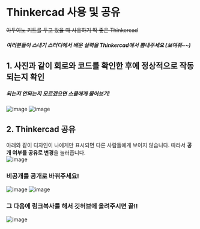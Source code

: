 # Thinkercad 사용 및 공유

~~아두이노 키트를 두고 왔을 때 사용하기 딱 좋은 Thinkercad~~ 
##### 여러분들이 스내기 스터디에서 배운 실력을 Thinkercad에서 뽐내주세요 (보여줘~~)

## 1. 사진과 같이 회로와 코드를 확인한 후에 정상적으로 작동 되는지 확인
##### 되는지 안되는지 모르겠으면 스클에게 물어보기!
![image](https://github.com/sejongsmarcle/2024_Spring_SMARCLE_Snaegi_Study/assets/81272875/50287935-0445-451c-a443-de4b76e7b3e9)
![image](https://github.com/sejongsmarcle/2024_Spring_SMARCLE_Snaegi_Study/assets/81272875/2266b602-d7b9-4254-906a-67a66b087c6a)

## 2. Thinkercad 공유   
아래와 같이 디자인이 나에게만 표시되면 다른 사람들에게 보이지 않습니다.
따라서 <b>공개 여부를 공유로 변경</b>을 눌러줍니다.   
![image](https://github.com/sejongsmarcle/2024_Spring_SMARCLE_Snaegi_Study/assets/81272875/bf6b990f-b391-47ac-875f-fa4c87fcfe0b)   

### 비공개를 공개로 바꿔주세요!
![image](https://github.com/sejongsmarcle/2024_Spring_SMARCLE_Snaegi_Study/assets/81272875/96d1c02e-ef42-4517-b853-56360889f7f0)
![image](https://github.com/sejongsmarcle/2024_Spring_SMARCLE_Snaegi_Study/assets/81272875/62696ec3-40f2-452d-8c0c-9c4978e2aa28)

### 그 다음에 링크복사를 해서 깃허브에 올려주시면 끝!!
![image](https://github.com/sejongsmarcle/2024_Spring_SMARCLE_Snaegi_Study/assets/81272875/ae3d6fe8-8a0d-48ed-8a05-bfb565b03857)
